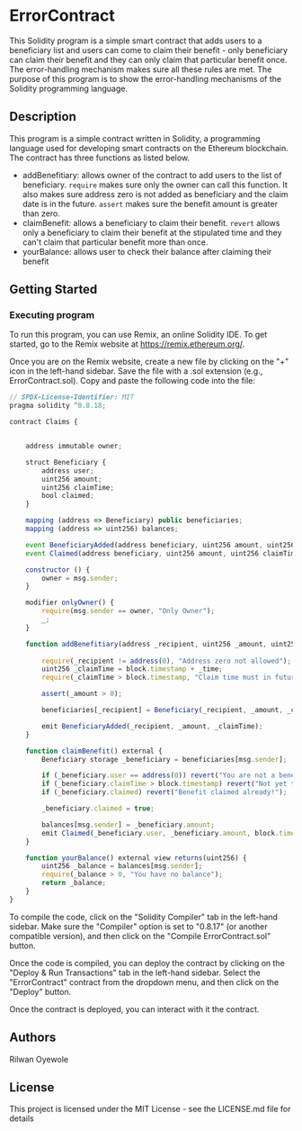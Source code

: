 
# ErrorContract

This Solidity program is a simple smart contract that adds users to a beneficiary list and users can come to claim their benefit - only beneficiary can claim their benefit and they can only claim that particular benefit once. The error-handling mechanism makes sure all these rules are met. The purpose of this program is to show the error-handling mechanisms of the Solidity programming language.

## Description

This program is a simple contract written in Solidity, a programming language used for developing smart contracts on the Ethereum blockchain. The contract has three functions as listed below.

- addBenefitiary: allows owner of the contract to add users to the list of beneficiary. ```require``` makes sure only the owner can call this function. It also makes sure address zero is not added as beneficiary and the claim date is in the future. ```assert``` makes sure the benefit amount is greater than zero.
- claimBenefit: allows a beneficiary to claim their benefit. ```revert``` allows only a beneficiary to claim their benefit at the stipulated time and they can't claim that particular benefit more than once.
- yourBalance: allows user to check their balance after claiming their benefit 

## Getting Started

### Executing program

To run this program, you can use Remix, an online Solidity IDE. To get started, go to the Remix website at https://remix.ethereum.org/.

Once you are on the Remix website, create a new file by clicking on the "+" icon in the left-hand sidebar. Save the file with a .sol extension (e.g., ErrorContract.sol). Copy and paste the following code into the file:

```javascript
// SPDX-License-Identifier: MIT
pragma solidity ^0.8.18;

contract Claims {


    address immutable owner;

    struct Beneficiary {
        address user;
        uint256 amount;
        uint256 claimTime;
        bool claimed;
    }

    mapping (address => Beneficiary) public beneficiaries;
    mapping (address => uint256) balances;

    event BeneficiaryAdded(address beneficiary, uint256 amount, uint256 claimTime);
    event Claimed(address beneficiary, uint256 amount, uint256 claimTime);

    constructor () {
        owner = msg.sender;
    }

    modifier onlyOwner() {
        require(msg.sender == owner, "Only Owner");
        _;
    }

    function addBenefitiary(address _recipient, uint256 _amount, uint256 _time) external onlyOwner {
        
        require(_recipient != address(0), "Address zero not allowed");
        uint256 _claimTime = block.timestamp + _time;
        require(_claimTime > block.timestamp, "Claim time must in future");

        assert(_amount > 0);

        beneficiaries[_recipient] = Beneficiary(_recipient, _amount, _claimTime, false);

        emit BeneficiaryAdded(_recipient, _amount, _claimTime);
    }

    function claimBenefit() external {
        Beneficiary storage _beneficiary = beneficiaries[msg.sender];

        if (_beneficiary.user == address(0)) revert("You are not a beneficiary");
        if (_beneficiary.claimTime > block.timestamp) revert("Not yet time!!!");
        if (_beneficiary.claimed) revert("Benefit claimed already!");

        _beneficiary.claimed = true;

        balances[msg.sender] = _beneficiary.amount;
        emit Claimed(_beneficiary.user, _beneficiary.amount, block.timestamp);
    }

    function yourBalance() external view returns(uint256) {
        uint256 _balance = balances[msg.sender];
        require(_balance > 0, "You have no balance");
        return _balance;
    }
}

```

To compile the code, click on the "Solidity Compiler" tab in the left-hand sidebar. Make sure the "Compiler" option is set to "0.8.17" (or another compatible version), and then click on the "Compile ErrorContract.sol" button.

Once the code is compiled, you can deploy the contract by clicking on the "Deploy & Run Transactions" tab in the left-hand sidebar. Select the "ErrorContract" contract from the dropdown menu, and then click on the "Deploy" button.

Once the contract is deployed, you can interact with it the contract.

## Authors

Rilwan Oyewole

## License

This project is licensed under the MIT License - see the LICENSE.md file for details
